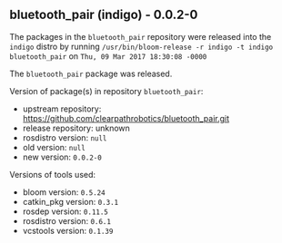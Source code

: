 ## bluetooth_pair (indigo) - 0.0.2-0

The packages in the `bluetooth_pair` repository were released into the `indigo` distro by running `/usr/bin/bloom-release -r indigo -t indigo bluetooth_pair` on `Thu, 09 Mar 2017 18:30:08 -0000`

The `bluetooth_pair` package was released.

Version of package(s) in repository `bluetooth_pair`:

- upstream repository: https://github.com/clearpathrobotics/bluetooth_pair.git
- release repository: unknown
- rosdistro version: `null`
- old version: `null`
- new version: `0.0.2-0`

Versions of tools used:

- bloom version: `0.5.24`
- catkin_pkg version: `0.3.1`
- rosdep version: `0.11.5`
- rosdistro version: `0.6.1`
- vcstools version: `0.1.39`


